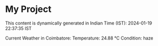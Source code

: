 # My Project

This content is dynamically generated in Indian Time (IST): 2024-01-19 22:37:35 IST


Current Weather in Coimbatore:
Temperature: 24.88 °C
Condition: haze
